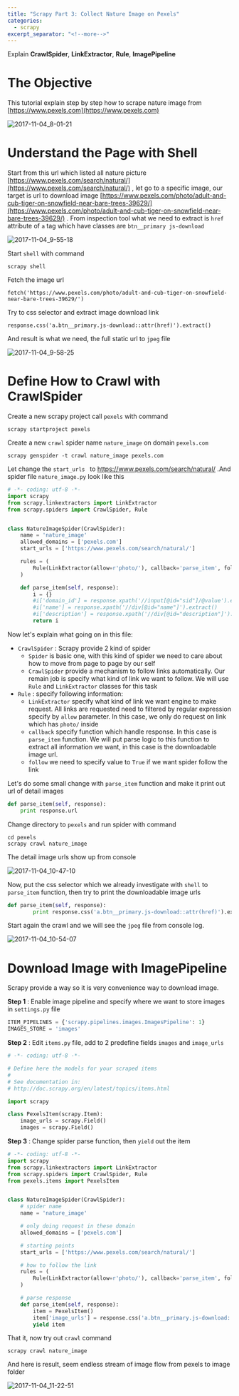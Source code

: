 ```yaml
---
title: "Scrapy Part 3: Collect Nature Image on Pexels"
categories:
  - scrapy
excerpt_separator: "<!--more-->"
---
```



Explain **CrawlSpider**, **LinkExtractor**, **Rule**, **ImagePipeline**

<!--more-->

# The Objective

This tutorial explain step by step how to scrape nature image from [https://www.pexels.com](https://www.pexels.com) 

![2017-11-04_8-01-21](/assets\images\2017-11-04_8-01-21.jpg)



# Understand the Page with Shell

Start from this url which listed all nature picture [https://www.pexels.com/search/natural/](https://www.pexels.com/search/natural/) , let go to a specific image, our target is url to download image [https://www.pexels.com/photo/adult-and-cub-tiger-on-snowfield-near-bare-trees-39629/](https://www.pexels.com/photo/adult-and-cub-tiger-on-snowfield-near-bare-trees-39629/) . From inspection tool what we need to extract is `href` attribute of `a` tag which have classes are `btn__primary js-download`

![2017-11-04_9-55-18](/assets\images\2017-11-04_9-55-18.jpg)



Start `shell` with command

```shell
scrapy shell
```

Fetch the image url

```shell
fetch('https://www.pexels.com/photo/adult-and-cub-tiger-on-snowfield-near-bare-trees-39629/')
```

Try to css selector and extract image download link

```shell
response.css('a.btn__primary.js-download::attr(href)').extract()
```

And result is what we need, the full static url to `jpeg` file

![2017-11-04_9-58-25](/assets\images\2017-11-04_9-58-25.jpg)



# Define How to Crawl with CrawlSpider

Create a new scrapy project call `pexels` with command

```shell
scrapy startproject pexels
```

Create a new `crawl` spider name `nature_image` on domain `pexels.com`

```shell
scrapy genspider -t crawl nature_image pexels.com
```

Let change the `start_urls ` to  https://www.pexels.com/search/natural/ .And spider file `nature_image.py` look like this

```python
# -*- coding: utf-8 -*-
import scrapy
from scrapy.linkextractors import LinkExtractor
from scrapy.spiders import CrawlSpider, Rule


class NatureImageSpider(CrawlSpider):
    name = 'nature_image'
    allowed_domains = ['pexels.com']
    start_urls = ['https://www.pexels.com/search/natural/']

    rules = (
        Rule(LinkExtractor(allow=r'photo/'), callback='parse_item', follow=True),
    )

    def parse_item(self, response):
        i = {}
        #i['domain_id'] = response.xpath('//input[@id="sid"]/@value').extract()
        #i['name'] = response.xpath('//div[@id="name"]').extract()
        #i['description'] = response.xpath('//div[@id="description"]').extract()
        return i
```

Now let's explain what going on in this file:

* `CrawlSpider` : Scrapy provide 2 kind of spider
  *  `Spider` is basic one, with this kind of spider we need to care about how to move from page to page by our self
  *  `CrawlSpider` provide a mechanism to follow links automatically. Our remain job is specify what kind of link we want to follow. We will use `Rule` and `LinkExtractor` classes for this task
* `Rule` : specify following information:
  * `LinkExtractor` specify what kind of link we want engine to make request. All links are requested need to filtered by regular expression specify by `allow` parameter. In this case, we only do request on link which has `photo/` inside
  * `callback` specify function which handle response. In this case is `parse_item` function. We will put parse logic to this function to extract all information we want, in this case is the downloadable image url.
  * `follow` we need to specify value to `True` if we want spider follow the link

Let's do some small change with `parse_item` function and make it print out url of detail images

```python
def parse_item(self, response):
    print response.url
```

Change directory to `pexels` and run spider with command

```shell
cd pexels
scrapy crawl nature_image
```

The detail image urls show up from console

![2017-11-04_10-47-10](/assets\images\2017-11-04_10-47-10.jpg)

Now, put the css selector which we already investigate with `shell` to `parse_item` function, then try to print the downloadable image urls

```python
def parse_item(self, response):
        print response.css('a.btn__primary.js-download::attr(href)').extract()
```

Start again the crawl and we will see the `jpeg` file from console log.

![2017-11-04_10-54-07](/assets\images\2017-11-04_10-54-07.jpg)



# Download Image with ImagePipeline

Scrapy provide a way so it is very convenience way to download image. 

**Step 1** : Enable image pipeline and specify where we want to store images in `settings.py` file

```py
ITEM_PIPELINES = {'scrapy.pipelines.images.ImagesPipeline': 1}
IMAGES_STORE = 'images'
```



**Step 2** : Edit `items.py` file, add to 2 predefine fields `images` and `image_urls`

```python
# -*- coding: utf-8 -*-

# Define here the models for your scraped items
#
# See documentation in:
# http://doc.scrapy.org/en/latest/topics/items.html

import scrapy

class PexelsItem(scrapy.Item):
	image_urls = scrapy.Field()
	images = scrapy.Field()
```



**Step 3** : Change spider parse function, then `yield` out the item

```python
# -*- coding: utf-8 -*-
import scrapy
from scrapy.linkextractors import LinkExtractor
from scrapy.spiders import CrawlSpider, Rule
from pexels.items import PexelsItem


class NatureImageSpider(CrawlSpider):
    # spider name
    name = 'nature_image'

    # only doing request in these domain
    allowed_domains = ['pexels.com']

    # starting points
    start_urls = ['https://www.pexels.com/search/natural/']

    # how to follow the link
    rules = (
        Rule(LinkExtractor(allow=r'photo/'), callback='parse_item', follow=True),
    )

    # parse response
    def parse_item(self, response):
        item = PexelsItem()
        item['image_urls'] = response.css('a.btn__primary.js-download::attr(href)').extract()
        yield item
```

That it, now try out `crawl` command

```shell
scrapy crawl nature_image
```

And here is result, seem endless stream of image flow from pexels to image folder

![2017-11-04_11-22-51](/assets\images\2017-11-04_11-22-51.jpg)

